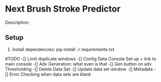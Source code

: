 # Next Brush Stroke Predictor 
Description: 

## Setup
1. Install dependencies: pip install -r requirements.txt

#TODO
-[] Limit duplicate windows 
-[] Config Data Console Set up + link to main console 
-[] Adv Generation: what even is that 
-[] Gen button on adv Thresholding 
-[] Delete Data Set
-[] Update data set window 
-[] Metadata
-[] Error Checking when data sets are blank
